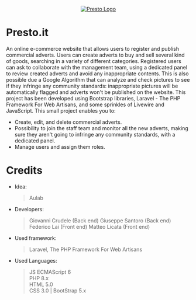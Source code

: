 <p align="center"><a href="https://laravel.com" target="_blank"><img src="https://i.postimg.cc/85BGsJ0m/Logo-Presto.png" alt="Presto Logo"></a></p>

# Presto.it

An online e-commerce website that allows users to register and publish commercial adverts. Users can create adverts to buy and sell several kind of goods, searching in a variety of different categories. Registered users can ask to collaborate with the management team, using a dedicated panel to review created adverts and avoid any inappropriate contents. This is also possible due a Google Algorithm that can analyze and check pictures to see if they infringe any community standards: inappropriate pictures will be automatically flagged and adverts won't be published on the website. This project has been developed using Bootstrap libraries, Laravel - The PHP Framework For Web Artisans, and some sprinkles of Livewire and JavaScript. This small project enables you to:

-   Create, edit, and delete commercial adverts.
-   Possibility to join the staff team and monitor all the new adverts, making sure they aren't going to infringe any community standards, with a dedicated panel.
-   Manage users and assign them roles.

# Credits

-   Idea:
    > Aulab
-   Developers:

    > Giovanni Crudele (Back end)
    > Giuseppe Santoro (Back end)
    > Federico Lai (Front end)
    > Matteo Licata (Front end)

-   Used framework:

    > Laravel, The PHP Framework For Web Artisans

-   Used Languages:
    > JS ECMAScript 6 <br>
          PHP 8.x <br>
          HTML 5.0 <br>
          CSS 3.0 | BootStrap 5.x <br>

